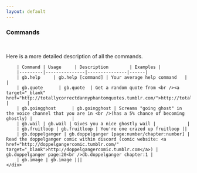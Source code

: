 ```yaml
---
layout: default
---
```

<div class="row col s12 spoopy-font">
    <h3>Commands</h3>
    <br/>
</div>
<div class="row col s12">
    <div class="main-area">
        <p>Here is a more detailed description of all the commands.</p>
        
        | Command | Usage     | Description        | Examples |
        |---------|---------------|---------------|------| 
        | gb.help     | gb.help [command] | Your average help command   |   |
        | gb.quote      | gb.quote  | Get a random quote from <br /><a target="_blank" href="http://totallycorrectdannyphantomquotes.tumblr.com/">http://totallycorrectdannyphantomquotes.tumblr.com/</a>    |       |
        | gb.goingghost      | gb.goingghost | Screams "going ghost" in the voice channel that you are in <br />(has a 5% chance of becoming ghostly) |               |
        | gb.wail | gb.wail | Gives you a nice ghostly wail |            |
        | gb.fruitloop | gb.fruitloop | You're one crazed up fruitloop ||
        | gb.doppelganger | gb.doppelganger [page:number/chapter:number] | Read the doppelganger comic within discord (comic website: <a href="http://doppelgangercomic.tumblr.com/" target="_blank">http://doppelgangercomic.tumblr.com</a>) | gb.doppelganger page:20<br />db.doppelganger chapter:1 |
        | gb.image | gb.image |||
    </div>
</div>
